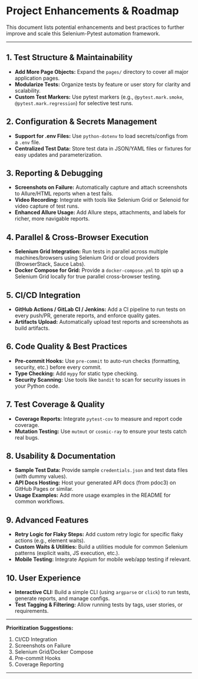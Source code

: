 # Project Enhancements & Roadmap

This document lists potential enhancements and best practices to further improve and scale this Selenium-Pytest automation framework.

---

## 1. Test Structure & Maintainability
- **Add More Page Objects:** Expand the `pages/` directory to cover all major application pages.
- **Modularize Tests:** Organize tests by feature or user story for clarity and scalability.
- **Custom Test Markers:** Use pytest markers (e.g., `@pytest.mark.smoke`, `@pytest.mark.regression`) for selective test runs.

## 2. Configuration & Secrets Management
- **Support for .env Files:** Use `python-dotenv` to load secrets/configs from a `.env` file.
- **Centralized Test Data:** Store test data in JSON/YAML files or fixtures for easy updates and parameterization.

## 3. Reporting & Debugging
- **Screenshots on Failure:** Automatically capture and attach screenshots to Allure/HTML reports when a test fails.
- **Video Recording:** Integrate with tools like Selenium Grid or Selenoid for video capture of test runs.
- **Enhanced Allure Usage:** Add Allure steps, attachments, and labels for richer, more navigable reports.

## 4. Parallel & Cross-Browser Execution
- **Selenium Grid Integration:** Run tests in parallel across multiple machines/browsers using Selenium Grid or cloud providers (BrowserStack, Sauce Labs).
- **Docker Compose for Grid:** Provide a `docker-compose.yml` to spin up a Selenium Grid locally for true parallel cross-browser testing.

## 5. CI/CD Integration
- **GitHub Actions / GitLab CI / Jenkins:** Add a CI pipeline to run tests on every push/PR, generate reports, and enforce quality gates.
- **Artifacts Upload:** Automatically upload test reports and screenshots as build artifacts.

## 6. Code Quality & Best Practices
- **Pre-commit Hooks:** Use `pre-commit` to auto-run checks (formatting, security, etc.) before every commit.
- **Type Checking:** Add `mypy` for static type checking.
- **Security Scanning:** Use tools like `bandit` to scan for security issues in your Python code.

## 7. Test Coverage & Quality
- **Coverage Reports:** Integrate `pytest-cov` to measure and report code coverage.
- **Mutation Testing:** Use `mutmut` or `cosmic-ray` to ensure your tests catch real bugs.

## 8. Usability & Documentation
- **Sample Test Data:** Provide sample `credentials.json` and test data files (with dummy values).
- **API Docs Hosting:** Host your generated API docs (from pdoc3) on GitHub Pages or similar.
- **Usage Examples:** Add more usage examples in the README for common workflows.

## 9. Advanced Features
- **Retry Logic for Flaky Steps:** Add custom retry logic for specific flaky actions (e.g., element waits).
- **Custom Waits & Utilities:** Build a utilities module for common Selenium patterns (explicit waits, JS execution, etc.).
- **Mobile Testing:** Integrate Appium for mobile web/app testing if relevant.

## 10. User Experience
- **Interactive CLI:** Build a simple CLI (using `argparse` or `click`) to run tests, generate reports, and manage configs.
- **Test Tagging & Filtering:** Allow running tests by tags, user stories, or requirements.

---

**Prioritization Suggestions:**
1. CI/CD Integration
2. Screenshots on Failure
3. Selenium Grid/Docker Compose
4. Pre-commit Hooks
5. Coverage Reporting

---
